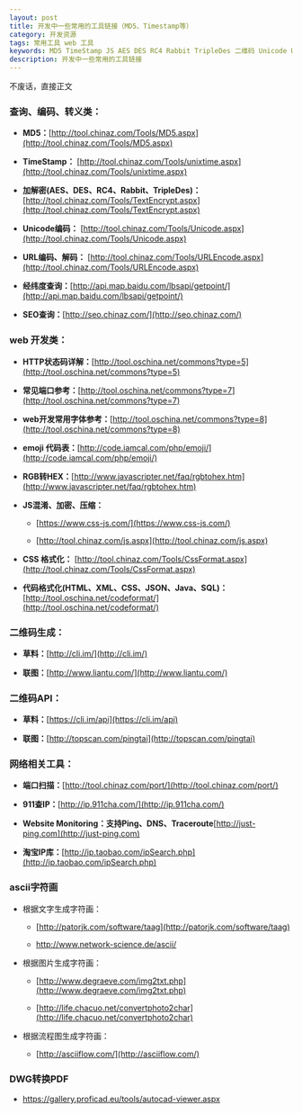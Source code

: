 ```yaml
---
layout: post
title: 开发中一些常用的工具链接（MD5、Timestamp等）
category: 开发资源
tags: 常用工具 web 工具
keywords: MD5 TimeStamp JS AES DES RC4 Rabbit TripleDes 二维码 Unicode URLEncode  
description: 开发中一些常用的工具链接
---
```

不废话，直接正文

### 查询、编码、转义类：

- **MD5：**[http://tool.chinaz.com/Tools/MD5.aspx](http://tool.chinaz.com/Tools/MD5.aspx)

- **TimeStamp：** [http://tool.chinaz.com/Tools/unixtime.aspx](http://tool.chinaz.com/Tools/unixtime.aspx) 

- **加解密(AES、DES、RC4、Rabbit、TripleDes)：** [http://tool.chinaz.com/Tools/TextEncrypt.aspx](http://tool.chinaz.com/Tools/TextEncrypt.aspx) 

- **Unicode编码：** [http://tool.chinaz.com/Tools/Unicode.aspx](http://tool.chinaz.com/Tools/Unicode.aspx) 

- **URL编码、解码：** [http://tool.chinaz.com/Tools/URLEncode.aspx](http://tool.chinaz.com/Tools/URLEncode.aspx) 

- **经纬度查询：**[http://api.map.baidu.com/lbsapi/getpoint/](http://api.map.baidu.com/lbsapi/getpoint/) 

- **SEO查询：**[http://seo.chinaz.com/](http://seo.chinaz.com/)

### web 开发类：

- **HTTP状态码详解：**[http://tool.oschina.net/commons?type=5](http://tool.oschina.net/commons?type=5)

- **常见端口参考：**[http://tool.oschina.net/commons?type=7](http://tool.oschina.net/commons?type=7)

- **web开发常用字体参考：**[http://tool.oschina.net/commons?type=8](http://tool.oschina.net/commons?type=8)

- **emoji 代码表：**[http://code.iamcal.com/php/emoji/](http://code.iamcal.com/php/emoji/)
     
- **RGB转HEX：**[http://www.javascripter.net/faq/rgbtohex.htm](http://www.javascripter.net/faq/rgbtohex.htm)   


- **JS混淆、加密、压缩：** 

	- [https://www.css-js.com/](https://www.css-js.com/)

	- [http://tool.chinaz.com/js.aspx](http://tool.chinaz.com/js.aspx) 

- **CSS 格式化：** [http://tool.chinaz.com/Tools/CssFormat.aspx](http://tool.chinaz.com/Tools/CssFormat.aspx) 

- **代码格式化(HTML、XML、CSS、JSON、Java、SQL)：**[http://tool.oschina.net/codeformat/](http://tool.oschina.net/codeformat/)

### 二维码生成：

- **草料：**[http://cli.im/](http://cli.im/) 

- **联图：**[http://www.liantu.com/](http://www.liantu.com/)

### 二维码API：

- **草料：**[https://cli.im/api](https://cli.im/api) 

- **联图：**[http://topscan.com/pingtai](http://topscan.com/pingtai)

### 网络相关工具：

- **端口扫描：**[http://tool.chinaz.com/port/](http://tool.chinaz.com/port/) 

- **911查IP：**[http://ip.911cha.com/](http://ip.911cha.com/)  
 
- **Website Monitoring：支持Ping、DNS、Traceroute**[http://just-ping.com](http://just-ping.com)

- **淘宝IP库：**[http://ip.taobao.com/ipSearch.php](http://ip.taobao.com/ipSearch.php)

### ascii字符画

- 根据文字生成字符画：

  - [http://patorjk.com/software/taag](http://patorjk.com/software/taag)

  - [http://www.network-science.de/ascii/
](http://www.network-science.de/ascii/
)

- 根据图片生成字符画：

  - [http://www.degraeve.com/img2txt.php](http://www.degraeve.com/img2txt.php)
  
  - [http://life.chacuo.net/convertphoto2char](http://life.chacuo.net/convertphoto2char) 

- 根据流程图生成字符画：
  
  - [http://asciiflow.com/](http://asciiflow.com/)



### DWG转换PDF

- [https://gallery.proficad.eu/tools/autocad-viewer.aspx
](https://gallery.proficad.eu/tools/autocad-viewer.aspx
)